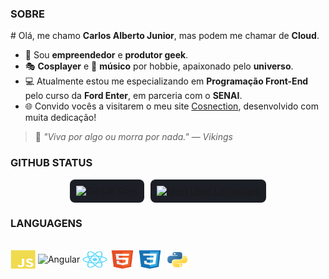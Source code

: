 <H3>SOBRE</H3>
# Olá, me chamo <b>Carlos Alberto Junior</b>, mas podem me chamar de <b>Cloud</b>.

- 🚀 Sou **empreendedor** e **produtor geek**.  
- 🎭 **Cosplayer** e 🎵 **músico** por hobbie, apaixonado pelo **universo**.  
- 💻 Atualmente estou me especializando em **Programação Front-End** pelo curso da **Ford Enter**, em parceria com o **SENAI**.  
- 🌐 Convido vocês a visitarem o meu site [Cosnection](https://www.cosnection.com.br), desenvolvido com muita dedicação!
 
> 💬 *"Viva por algo ou morra por nada."* — *Vikings*

<H3> GITHUB STATUS</H3>
<div align="left">
  <div style="display: flex; justify-content: center; gap: 10px; flex-wrap: wrap;">
    <!-- GitHub Stats -->
    <img
      src="https://github-readme-stats-git-masterrstaa-rickstaa.vercel.app/api?username=CarlosAlbertoJunior&hide_title=true&show_icons=true&include_all_commits=false&count_private=true&line_height=25"
      alt="GitHub Stats"
      style="background-color: #1c1e26; border-radius: 8px; padding: 10px;"
    />
    <a href="https://github.com/CarlosAlbertoJunior/github-readme-stats">
      <img 
        src="https://github-readme-stats-git-masterrstaa-rickstaa.vercel.app/api/top-langs/?username=CarlosAlbertoJunior&line_height=10&card_width=290&layout=compact&count_private=true&langs_count=4"
        alt="Most Used Languages"
        style="background-color: #1c1e26; border-radius: 8px; padding: 10px;"
      >
    </a>
  </div>
  <H3> LANGUAGENS</H3>
  <div style="display: inline_block; margin-top: 10px;"><br>
    <img align="center" alt="Js" height="30" width="40" src="https://raw.githubusercontent.com/devicons/devicon/master/icons/javascript/javascript-plain.svg">
    <img align="center" alt="Angular" height="30" width="40" src="https://cdn.jsdelivr.net/gh/devicons/devicon/icons/angularjs/angularjs-plain.svg" />
    <img align="center" alt="React" height="30" width="40" src="https://raw.githubusercontent.com/devicons/devicon/master/icons/react/react-original.svg">
    <img align="center" alt="HTML" height="30" width="40" src="https://raw.githubusercontent.com/devicons/devicon/master/icons/html5/html5-original.svg">
    <img align="center" alt="CSS" height="30" width="40" src="https://raw.githubusercontent.com/devicons/devicon/master/icons/css3/css3-original.svg">
    <img align="center" alt="Python" height="30" width="40" src="https://raw.githubusercontent.com/devicons/devicon/master/icons/python/python-original.svg">
  </div>
</div>
